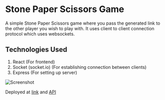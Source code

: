 # Stone Paper Scissors Game

A simple Stone Paper Scissors game where you pass the generated link to the other player you wish to play with. It uses client to client connection protocol which uses websockets.

## Technologies Used  

1) React (For frontend)
2) Socket (socket.io) (For establishing connection between clients) 
3) Express (For setting up server)

![Screenshot](static/1.gif)

Deployed at [link](http://sps-game.com.s3-website-us-east-1.amazonaws.com/QT1p0) and [API](https://mysterious-beyond-36405.herokuapp.com/)
